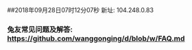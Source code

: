 ##2018年09月28日07时12分07秒 新址: 104.248.0.83
### 兔友常见问题及解答: https://github.com/wanggonging/d/blob/w/FAQ.md
